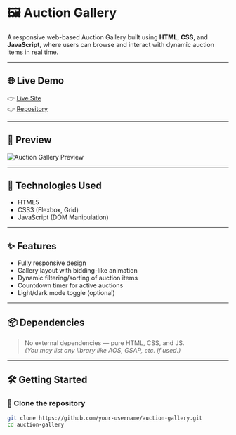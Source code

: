 # 🖼️ Auction Gallery

A responsive web-based Auction Gallery built using **HTML**, **CSS**, and **JavaScript**, where users can browse and interact with dynamic auction items in real time.

---

## 🌐 Live Demo

👉 [Live Site](https://auction-gallery-seven.netlify.app/)  
👉 [Repository](https://github.com/your-username/auction-gallery)

---

## 📸 Preview

![Auction Gallery Preview](screenshot.png)

---

## 🚀 Technologies Used

- HTML5
- CSS3 (Flexbox, Grid)
- JavaScript (DOM Manipulation)

---

## ✨ Features

- Fully responsive design
- Gallery layout with bidding-like animation
- Dynamic filtering/sorting of auction items
- Countdown timer for active auctions
- Light/dark mode toggle (optional)

---

## 📦 Dependencies

> No external dependencies — pure HTML, CSS, and JS.  
> *(You may list any library like AOS, GSAP, etc. if used.)*

---

## 🛠️ Getting Started

### 📁 Clone the repository

```bash
git clone https://github.com/your-username/auction-gallery.git
cd auction-gallery
